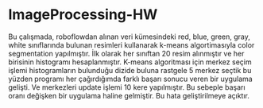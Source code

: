 # ImageProcessing-HW

Bu çalışmada, roboflowdan alınan veri kümesindeki red, blue, green, gray, white sınıflarında bulunan resimleri kullanarak k-means algortimasıyla color segmentation yapılmıştır. İlk olarak her sınıftan 20 resim alınmıştır ve her birisinin histogramı hesaplanmıştır. K-means algoritması için merkez seçim işlemi histogramların bulunduğu dizide buluna rastgele 5 merkez seçtik bu yüzden programı her çağırdığımda farklı başarı sonucu veren bir uygulama gelişti. Ve merkezleri update işlemi 10 kere yapılmıştır. Bu sebeple başarı oranı değişken bir uygulama haline gelmiştir. Bu hata geliştirilmeye açıktır.

